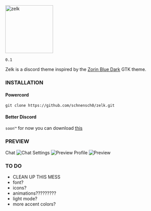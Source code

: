 <img src="https://github.com/schnensch0/zelk/raw/main/preview/logo.png" alt="zelk" width="150"/>

`0.1`

Zelk is a discord theme inspired by the [Zorin Blue Dark](https://github.com/ZorinOS/zorin-desktop-themes/tree/master/ZorinBlue-Dark) GTK theme.

### INSTALLATION

#### Powercord
`git clone https://github.com/schnensch0/zelk.git`

#### Better Discord
`soon™`
for now you can download [this](https://github.com/schnensch0/zelk/raw/main/zelkBD.theme.css)

### PREVIEW

Chat
![Chat](https://github.com/schnensch0/zelk/raw/main/preview/server.png)
Settings
![Preview](https://github.com/schnensch0/zelk/raw/main/preview/settings.png)
Profile
![Preview](https://github.com/schnensch0/zelk/raw/main/preview/profile.png)

### TO DO
* CLEAN UP THIS MESS
* font?
* icons?
* animations?????????
* light mode?
* more accent colors?
